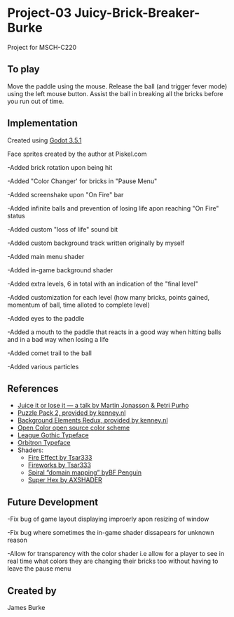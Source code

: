 # Project-03 Juicy-Brick-Breaker-Burke

Project for MSCH-C220

## To play

Move the paddle using the mouse. Release the ball (and trigger fever mode) using the left mouse button. Assist the ball in breaking all the bricks before you run out of time.

## Implementation

Created using [Godot 3.5.1](https://godotengine.org/download)

Face sprites created by the author at Piskel.com

-Added brick rotation upon being hit

-Added "Color Changer' for bricks in "Pause Menu"

-Added screenshake upon "On Fire" bar

-Added infinite balls and prevention of losing life apon reaching "On Fire" status

-Added custom "loss of life" sound bit

-Added custom background track written originally by myself

-Added main menu shader

-Added in-game background shader

-Added extra levels, 6 in total with an indication of the "final level"

-Added customization for each level (how many bricks, points gained, momentum of ball, time alloted to complete level)

-Added eyes to the paddle

-Added a mouth to the paddle that reacts in a good way when hitting balls and in a bad way when losing a life

-Added comet trail to the ball

-Added various particles


## References
 * [Juice it or lose it — a talk by Martin Jonasson & Petri Purho](https://www.youtube.com/watch?v=Fy0aCDmgnxg)
 * [Puzzle Pack 2, provided by kenney.nl](https://kenney.nl/assets/puzzle-pack-2)
 * [Background Elements Redux, provided by kenney.nl](https://kenney.nl/assets/background-elements-redux)
 * [Open Color open source color scheme](https://yeun.github.io/open-color/)
 * [League Gothic Typeface](https://www.theleagueofmoveabletype.com/league-gothic)
 * [Orbitron Typeface](https://www.theleagueofmoveabletype.com/orbitron)
 * Shaders:
	 * [Fire Effect by Tsar333](https://godotshaders.com/shader/fire-effect/)
	 * [Fireworks by Tsar333](https://godotshaders.com/shader/fireworks/)
	 * [Spiral “domain mapping” byBF Penguin](https://godotshaders.com/shader/spiral-domain-mapping/)
	 * [Super Hex by AXSHADER](https://godotshaders.com/shader/super-hex/)

## Future Development
-Fix bug of game layout displaying improerly apon resizing of window

-Fix bug where sometimes the in-game shader dissapears for unknown reason

-Allow for transparency with the color shader i.e allow for a player to see in real time what colors they are changing their bricks too without having to leave the pause menu



## Created by 

James Burke
